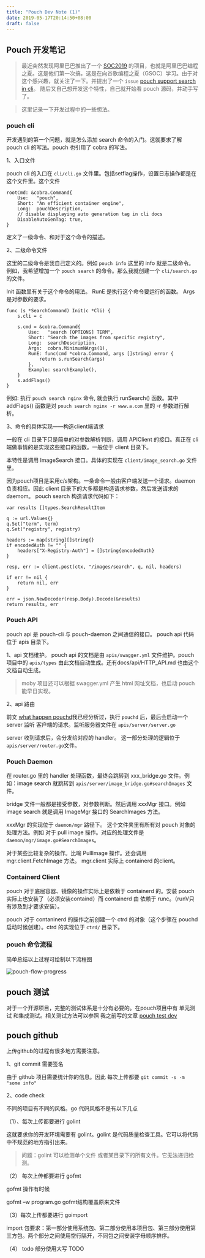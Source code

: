 ```yaml
---
title: "Pouch Dev Note (1)"
date: 2019-05-17T20:14:50+08:00
draft: false
---
```


## Pouch 开发笔记

> 最近突然发现阿里巴巴推出了一个 [SOC2019](https://developer.aliyun.com/summerofcode2019) 的项目，也就是阿里巴巴编程之夏。这是他们第一次搞，这是在向谷歌编程之夏（GSOC）学习。由于对这个感兴趣，就关注了一下。并提出了一个 `issue` [pouch support search in cli](https://github.com/alibaba/pouch/issues/2839)。 随后又自己想开发这个特性，自己就开始看 pouch 源码，并动手写了。

> 这里记录一下开发过程中的一些想法。

### pouch cli

开发遇到的第一个问题，就是怎么添加 search 命令的入门。这就要求了解 pouch cli 的写法。pouch 也引用了 cobra 的写法。

1、入口文件

pouch cli 的入口在 `cli/cli.go` 文件里。包括setflag操作，设置日志操作都是在这个文件里。这个文件 
```
rootCmd: &cobra.Command{
	Use:   "pouch",
	Short: "An efficient container engine",
	Long:  pouchDescription,
	// disable displaying auto generation tag in cli docs
	DisableAutoGenTag: true,
}
```
定义了一级命令、和对于这个命令的描述。

2、二级命令文件

这里的二级命令是我自己定义的。例如 `pouch info` 这里的 info 就是二级命令。例如，我希望增加一个 `pouch search` 的命令。那么我就创建一个 `cli/search.go`的文件。

Init 函数里有关于这个命令的用法。
RunE 是执行这个命令要运行的函数。
Args 是对参数的要求。

```
func (s *SearchCommand) Init(c *Cli) {
	s.cli = c

	s.cmd = &cobra.Command{
		Use:   "search [OPTIONS] TERM",
		Short: "Search the images from specific registry",
		Long:  searchDescription,
		Args:  cobra.MinimumNArgs(1),
		RunE: func(cmd *cobra.Command, args []string) error {
			return s.runSearch(args)
		},
		Example: searchExample(),
	}
	s.addFlags()
}
```

例如: 执行 `pouch search nginx` 命令, 就会执行 runSearch() 函数。其中 addFlags() 函数是对 `pouch search nginx -r www.a.com` 里的 -r 参数进行解析。

3、命令的具体实现——构造client端请求

一般在 cli 目录下只是简单的对参数解析判断，调用 APIClient 的接口。真正在 cli 端做事情的是实现这些接口的函数。一般位于 client 目录下。

本特性是调用 ImageSearch 接口。具体的实现在 `client/image_search.go` 文件里。

因为pouch项目是采用c/s架构。一条命令一般由客户端发送一个请求。daemon 负责相应。因此 client 目录下的大多都是构造请求参数，然后发送请求的 daemom。 pouch search 构造请求代码如下：
```
var results []types.SearchResultItem

q := url.Values{}
q.Set("term", term)
q.Set("registry", registry)

headers := map[string][]string{}
if encodedAuth != "" {
	headers["X-Registry-Auth"] = []string{encodedAuth}
}

resp, err := client.post(ctx, "/images/search", q, nil, headers)

if err != nil {
	return nil, err
}

err = json.NewDecoder(resp.Body).Decode(&results)
return results, err
```

### Pouch API

pouch api 是 pouch-cli 与 pouch-daemon 之间通信的接口。 pouch api 代码位于 apis 目录下。

1、api 文档维护。
pouch api 的文档是由 `apis/swagger.yml` 文件维护。pouch 项目中的 `apis/types` 由此文档自动生成。还有docs/api/HTTP_API.md 也由这个文档自动生成。

> moby 项目还可以根据 swagger.yml 产生 html 网址文档，也启动 pouch 能早日实现。

2、api 路由

前文 [what happen pouchd](./what-happen-pouchd/what-happen-pouchd)我已经分析过，执行 `pouchd` 后，最后会启动一个 server 监听 客户端的请求。监听服务器文件在 `apis/server/server.go` 

server 收到请求后，会分发给对应的 handler。 这一部分处理的逻辑位于 `apis/server/router.go`文件。

### Pouch Daemon 

在 router.go 里的 handler 处理函数，最终会跳转到 xxx_bridge.go 文件。例如：image search 就跳转到 `apis/server/image_bridge.go#searchImages` 文件。

bridge 文件一般都是接受参数，对参数判断。然后调用 xxxMgr 接口。例如 image search 就是调用 ImageMgr 接口的 SearchImages 方法。

xxxMgr 的实现位于 `daemon/mgr` 路径下。 这个文件夹里有所有对 pouch 对象的处理方法。例如 对于 pull image 操作。对应的处理文件是 `daemon/mgr/image.go#SearchImages`。 

对于某些比较复杂的操作。比喻 PullImage 操作。还会调用 mgr.client.FetchImage 方法。
mgr.client 实际上 containerd 的client。

### Containerd Client

pouch 对于底层容器、镜像的操作实际上是依赖于 containerd 的。安装 pouch 实际上也安装了（必须安装containd）而 containerd 由 依赖于 runc。（runV只有涉及到才要求安装）。

pouch 对于 contaninerd 的操作之前创建一个 ctrd 的对象（这个步骤在 pouchd 启动时候创建）。ctrd 的实现位于 `ctrd/` 目录下。

### pouch 命令流程

简单总结以上过程可绘制以下流程图

![pouch-flow-progress](../pouch_flow_progress.png)

## pouch 测试

对于一个开源项目，完整的测试体系是十分有必要的。在pouch项目中有 单元测试 和集成测试。相关测试方法可以参照 我之前写的文章 [pouch test dev](../../pouch-test-dev)

## pouch github

上传github的过程有很多地方需要注意。

1、git commit 需要签名

由于 github 项目需要统计你的信息。因此 每次上传都要 `git commit -s -m "some info"`

2、code check

不同的项目有不同的风格。go 代码风格不是有以下几点

（1）、每次上传都要进行 golint

这就要求你的开发环境需要有 golint。golint 是代码质量检查工具。它可以将代码中不规范的地方指引出来。

> 问题：golint 可以检测单个文件 或者某目录下的所有文件。它无法递归检测。 

（2） 每次上传都要进行 gofmt

gofmt 操作有时候

gofmt –w program.go gofmt结构覆盖原来文件

（3）每次上传都要进行 goimport

import 包要求：第一部分使用系统包、第二部分使用本项目包、第三部分使用第三方包。两个部分之间使用空行隔开，不同包之间安装字母顺序排序。

（4） todo 部分使用大写 TODO






